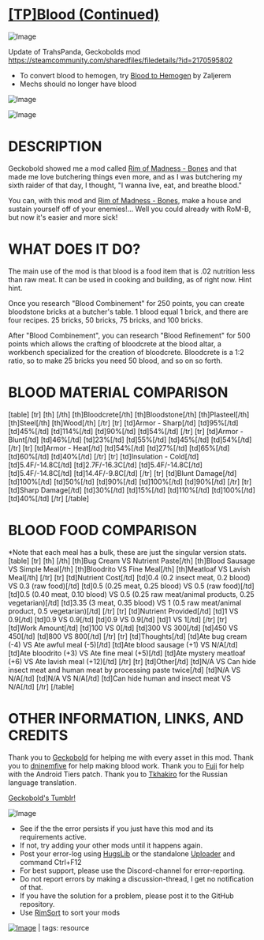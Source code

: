 # [[TP]Blood (Continued)](https://steamcommunity.com/sharedfiles/filedetails/?id=2974969628)

![Image](https://i.imgur.com/buuPQel.png)

Update of TrahsPanda, Geckobolds mod https://steamcommunity.com/sharedfiles/filedetails/?id=2170595802

- To convert blood to hemogen, try [Blood to Hemogen](https://steamcommunity.com/sharedfiles/filedetails/?id=2975285830) by Zaljerem
- Mechs should no longer have blood

![Image](https://i.imgur.com/pufA0kM.png)
	
![Image](https://i.imgur.com/Z4GOv8H.png)

# DESCRIPTION


Geckobold showed me a mod called [Rim of Madness - Bones](https://steamcommunity.com/sharedfiles/filedetails/?id=1180573408) and that made me love butchering things even more, and as I was butchering my sixth raider of that day, I thought, "I wanna live, eat, and breathe blood."

You can, with this mod and [Rim of Madness - Bones](https://steamcommunity.com/sharedfiles/filedetails/?id=1180573408), make a house and sustain yourself off of your enemies!... Well you could already with RoM-B, but now it's easier and more sick!

# WHAT DOES IT DO?


The main use of the mod is that blood is a food item that is .02 nutrition less than raw meat. It can be used in cooking and building, as of right now. Hint hint.

Once you research "Blood Combinement" for 250 points, you can create bloodstone bricks at a butcher's table. 1 blood equal 1 brick, and there are four recipes. 25 bricks, 50 bricks, 75 bricks, and 100 bricks.

After "Blood Combinement", you can research "Blood Refinement" for 500 points which allows the crafting of bloodcrete at the blood altar, a workbench specialized for the creation of bloodcrete. Bloodcrete is a 1:2 ratio, so to make 25 bricks you need 50 blood, and so on so forth.

# BLOOD MATERIAL COMPARISON


[table]
    [tr]
        [th]     [/th]
        [th]Bloodcrete[/th]
        [th]Bloodstone[/th]
        [th]Plasteel[/th]
        [th]Steel[/th]
        [th]Wood[/th]
    [/tr]
    [tr]
        [td]Armor - Sharp[/td]
        [td]95%[/td]
        [td]45%[/td]
        [td]114%[/td]
        [td]90%[/td]
        [td]54%[/td]
    [/tr]
    [tr]
        [td]Armor - Blunt[/td]
        [td]46%[/td]
        [td]23%[/td]
        [td]55%[/td]
        [td]45%[/td]
        [td]54%[/td]
    [/tr]
    [tr]
        [td]Armor - Heat[/td]
        [td]54%[/td]
        [td]27%[/td]
        [td]65%[/td]
        [td]60%[/td]
        [td]40%[/td]
    [/tr]
    [tr]
        [td]Insulation - Cold[/td]
        [td]5.4F/-14.8C[/td]
        [td]2.7F/-16.3C[/td]
        [td]5.4F/-14.8C[/td]
        [td]5.4F/-14.8C[/td]
        [td]14.4F/-9.8C[/td]
    [/tr]
    [tr]
        [td]Blunt Damage[/td]
        [td]100%[/td]
        [td]50%[/td]
        [td]90%[/td]
        [td]100%[/td]
        [td]90%[/td]
    [/tr]
    [tr]
        [td]Sharp Damage[/td]
        [td]30%[/td]
        [td]15%[/td]
        [td]110%[/td]
        [td]100%[/td]
        [td]40%[/td]
    [/tr]
[/table]

# BLOOD FOOD COMPARISON

*Note that each meal has a bulk, these are just the singular version stats.
[table]
    [tr]
        [th]     [/th]
        [th]Bug Cream VS Nutrient Paste[/th]
        [th]Blood Sausage VS Simple Meal[/th]
        [th]Bloodrito VS Fine Meal[/th]
        [th]Meatloaf VS Lavish Meal[/th]
    [/tr]
    [tr]
        [td]Nutrient Cost[/td]
        [td]0.4 (0.2 insect meat, 0.2 blood) VS 0.3 (raw food)[/td]
        [td]0.5 (0.25 meat, 0.25 blood) VS 0.5 (raw food)[/td]
        [td]0.5 (0.40 meat, 0.10 blood) VS 0.5 (0.25 raw meat/animal products, 0.25 vegetarian)[/td]
        [td]3.35 (3 meat, 0.35 blood) VS 1 (0.5 raw meat/animal product, 0.5 vegetarian)[/td]
    [/tr]
    [tr]
        [td]Nutrient Provided[/td]
        [td]1 VS 0.9[/td]
        [td]0.9 VS 0.9[/td]
        [td]0.9 VS 0.9[/td]
        [td]1 VS 1[/td]
    [/tr]
    [tr]
        [td]Work Amount[/td]
        [td]100 VS 0[/td]
        [td]300 VS 300[/td]
        [td]450 VS 450[/td]
        [td]800 VS 800[/td]
    [/tr]
    [tr]
        [td]Thoughts[/td]
        [td]Ate bug cream (-4) VS Ate awful meal (-5)[/td]
        [td]Ate blood sausage (+1) VS N/A[/td]
        [td]Ate bloodrito (+3) VS Ate fine meal (+5)[/td]
        [td]Ate mystery meatloaf (+6) VS Ate lavish meal (+12)[/td]
    [/tr]
    [tr]
        [td]Other[/td]
        [td]N/A VS Can hide insect meat and human meat by processing paste twice[/td]
        [td]N/A VS N/A[/td]
        [td]N/A VS N/A[/td]
        [td]Can hide human and insect meat VS N/A[/td]
    [/tr]
[/table]

# OTHER INFORMATION, LINKS, AND CREDITS


Thank you to [Geckobold](https://steamcommunity.com/profiles/76561198244962900/) for helping me with every asset in this mod.
Thank you to [dninemfive](https://steamcommunity.com/id/dninemfive) for help making blood work.
Thank you to [Fuji](https://steamcommunity.com/id/FujiFujiFujiFuji/) for help with the Android Tiers patch.
Thank you to [Tkhakiro](https://steamcommunity.com/profiles/76561198122890724) for the Russian language translation.

[Geckobold's Tumblr!](https://t3chnomancer-lich.tumblr.com/)

![Image](https://i.imgur.com/PwoNOj4.png)



-  See if the the error persists if you just have this mod and its requirements active.
-  If not, try adding your other mods until it happens again.
-  Post your error-log using [HugsLib](https://steamcommunity.com/workshop/filedetails/?id=818773962) or the standalone [Uploader](https://steamcommunity.com/sharedfiles/filedetails/?id=2873415404) and command Ctrl+F12
-  For best support, please use the Discord-channel for error-reporting.
-  Do not report errors by making a discussion-thread, I get no notification of that.
-  If you have the solution for a problem, please post it to the GitHub repository.
-  Use [RimSort](https://github.com/RimSort/RimSort/releases/latest) to sort your mods

 

[![Image](https://img.shields.io/github/v/release/emipa606/TPBlood?label=latest%20version&style=plastic&color=9f1111&labelColor=black)](https://steamcommunity.com/sharedfiles/filedetails/changelog/2974969628) | tags:  resource
